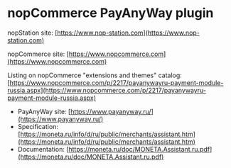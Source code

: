 ﻿nopCommerce PayAnyWay plugin
===========
nopStation site: [https://www.nop-station.com](https://www.nop-station.com)

nopCommerce site: [https://www.nopcommerce.com](https://www.nopcommerce.com)

Listing on nopCommerce "extensions and themes" catalog: [https://www.nopcommerce.com/p/2217/payanywayru-payment-module-russia.aspx](https://www.nopcommerce.com/p/2217/payanywayru-payment-module-russia.aspx)


* PayAnyWay site: [https://www.payanyway.ru/](https://www.payanyway.ru/)
* Specification: [https://moneta.ru/info/d/ru/public/merchants/assistant.htm](https://moneta.ru/info/d/ru/public/merchants/assistant.htm)
* Documentation: [https://moneta.ru/doc/MONETA.Assistant.ru.pdf](https://moneta.ru/doc/MONETA.Assistant.ru.pdf)
